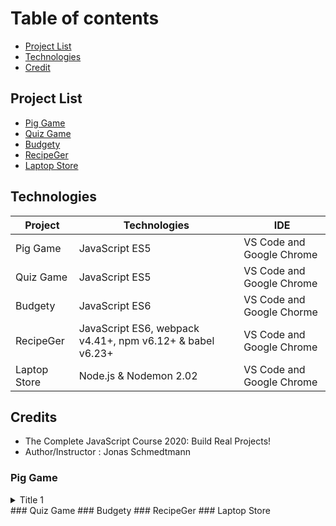 # Table of contents
* [Project List](#project-list)
* [Technologies](#technologies)
* [Credit](#Credits)





## Project List
* [Pig Game](#Pig-Game)
* [Quiz Game](#Quiz-Game)
* [Budgety](#Budget-App)
* [RecipeGer](#Recipe-App)
* [Laptop Store](#Laptop-Store)

## Technologies

Project       | Technologies        |    IDE               |              
------------- | -------------       | -------------        | 
Pig Game      | JavaScript ES5      | VS Code and Google Chrome  |              
Quiz Game     | JavaScript ES5      | VS Code and Google Chrome   |              
Budgety       | JavaScript ES6      | VS Code and Google Chorme   |
RecipeGer     | JavaScript ES6, webpack v4.41+, npm v6.12+ & babel v6.23+       | VS Code and Google Chrome   |               
Laptop Store  | Node.js & Nodemon 2.02             | VS Code and Google Chrome   |
              
## Credits
  * The Complete JavaScript Course 2020: Build Real Projects!
  * Author/Instructor : Jonas Schmedtmann




### Pig Game
 <details>
           <summary>Title 1</summary>
           <p>Content 1 Content 1 Content 1 Content 1 Content 1</p>
         </details>
### Quiz Game
### Budgety
### RecipeGer
### Laptop Store
